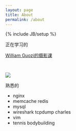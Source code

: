 ```yaml
---
layout: page
title: About 
permalink: /about
---
```

{% include JB/setup %}

正在学习的

[William Guozi的摄影课](/photography.md)

<img style="margin-top: 30px;" src="{{ ASSET_PATH }}/img/seal.png">

熟悉的

* nginx
* memcache redis
* mysql
* wireshark tcpdump charles
* vim
* tennis bodybuilding





